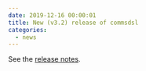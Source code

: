 ```yaml
---
date: 2019-12-16 00:00:01 
title: New (v3.2) release of commsdsl
categories:
  - news
---
```

See the [release notes](https://github.com/arobenko/commsdsl/releases/tag/v3.2).


